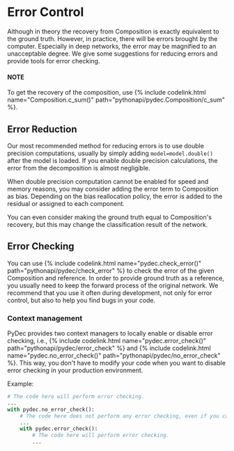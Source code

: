 # Error Control

Although in theory the recovery from Composition is exactly equivalent to the ground truth. However, in practice, there will be errors brought by the computer. Especially in deep networks, the error may be magnified to an unacceptable degree. We give some suggestions for reducing errors and provide tools for error checking.

<div class="alert alert-info" role="info">
<h4 class="alert-heading">NOTE</h4>
To get the recovery of the composition, use {% include codelink.html name="Composition.c_sum()" path="pythonapi/pydec.Composition/c_sum" %}.
</div>

## Error Reduction

Our most recommended method for reducing errors is to use double precision computations, usually by simply adding `model=model.double()` after the model is loaded. If you enable double precision calculations, the error from the decomposition is almost negligible.

When double precision computation cannot be enabled for speed and memory reasons, you may consider adding the error term to Composition as bias. Depending on the bias reallocation policy, the error is added to the residual or assigned to each component.

You can even consider making the ground truth equal to Composition's recovery, but this may change the classification result of the network.

## Error Checking
You can use {% include codelink.html name="pydec.check_error()" path="pythonapi/pydec/check_error" %} to check the error of the given Composition and reference. In order to provide ground truth as a reference, you usually need to keep the forward process of the original network. We recommend that you use it often during development, not only for error control, but also to help you find bugs in your code.

### Context management

PyDec provides two context managers to locally enable or disable error checking, i.e., {% include codelink.html name="pydec.error_check()" path="pythonapi/pydec/error_check" %} and {% include codelink.html name="pydec.no_error_check()" path="pythonapi/pydec/no_error_check" %}. This way, you don't have to modify your code when you want to disable error checking in your production environment.

Example:
```python
# The code here will perform error checking.
...
with pydec.no_error_check():
    # The code here does not perform any error checking, even if you call `pydec.check_error`.
    ...
    with pydec.error_check():
        # The code here will perform error checking.
        ...
```